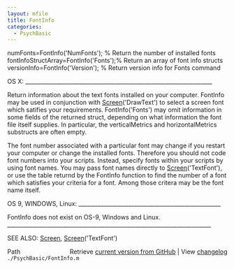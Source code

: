 ```yaml
---
layout: mfile
title: FontInfo
categories:
  - PsychBasic
---
```


numFonts=FontInfo\('NumFonts'\);        % Return the number of installed fonts
fontInfoStructArray=FontInfo\('Fonts'\);% Return an array of font info structs
versionInfo=FontInfo\('Version'\);      % Return version info for Fonts command

OS X: \_\_\_\_\_\_\_\_\_\_\_\_\_\_\_\_\_\_\_\_\_\_\_\_\_\_\_\_\_\_\_\_\_\_\_\_\_\_\_\_\_\_\_\_\_\_\_\_\_\_\_\_\_\_\_\_\_\_\_\_\_\_\_\_\_\_\_

Return information about the text fonts installed on your computer.
FontInfo may be used in conjunction with [Screen](/docs/Screen)\('DrawText'\) to select a
screen font which satifies your requirements.  FontInfo\('Fonts'\) may omit
information in some fields of the returned struct, depending on what
information the font file itself supplies.  In particular, the
verticalMetrics and horizontalMetrics substructs are often empty.

The font number associated with a particular font may change if you
restart your computer or change the installed fonts.  Therefore you
should not code font  numbers into your scripts.  Instead, specify fonts
within your scripts by using font names.  You may pass font names
directly to [Screen](/docs/Screen)\('TextFont'\), or use the table returnd by the FontInfo
function to find the number of a font which satisfies your criteria for a
font.  Among those critera may be the font name itself.

OS 9, WINDOWS, Linux: \_\_\_\_\_\_\_\_\_\_\_\_\_\_\_\_\_\_\_\_\_\_\_\_\_\_\_\_\_\_\_\_\_\_\_\_\_\_\_\_\_\_\_\_\_\_\_\_\_\_\_

FontInfo does not exist on OS\-9, Windows and Linux.
\_\_\_\_\_\_\_\_\_\_\_\_\_\_\_\_\_\_\_\_\_\_\_\_\_\_\_\_\_\_\_\_\_\_\_\_\_\_\_\_\_\_\_\_\_\_\_\_\_\_\_\_\_\_\_\_\_\_\_\_\_\_\_\_\_\_\_\_\_\_\_\_\_

SEE ALSO: [Screen](/docs/Screen), [Screen](/docs/Screen)\('TextFont'\)


<div class="code_header" style="text-align:right;">
  <span style="float:left;">Path&nbsp;&nbsp;</span> <span class="counter">Retrieve <a href=
  "https://raw.github.com/Psychtoolbox-3/Psychtoolbox-3/beta/./PsychBasic/FontInfo.m">current version from GitHub</a> | View <a href=
  "https://github.com/Psychtoolbox-3/Psychtoolbox-3/commits/beta/./PsychBasic/FontInfo.m">changelog</a></span>
</div>
<div class="code">
  <code>./PsychBasic/FontInfo.m</code>
</div>
